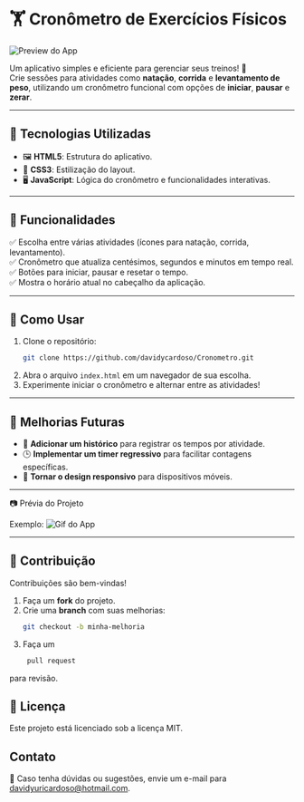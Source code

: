 # 🏋️ **Cronômetro de Exercícios Físicos**  

![Preview do App](https://via.placeholder.com/800x400.png?text=Adicione+uma+imagem+do+app)  

Um aplicativo simples e eficiente para gerenciar seus treinos! 🎯  
Crie sessões para atividades como **natação**, **corrida** e **levantamento de peso**, utilizando um cronômetro funcional com opções de **iniciar**, **pausar** e **zerar**.

---

## 🚀 **Tecnologias Utilizadas**
- 🖼️ **HTML5**: Estrutura do aplicativo.  
- 🎨 **CSS3**: Estilização do layout. 
- 🖥️ **JavaScript**: Lógica do cronômetro e funcionalidades interativas.  

---

## 📖 **Funcionalidades**
✅ Escolha entre várias atividades (ícones para natação, corrida, levantamento).  
✅ Cronômetro que atualiza centésimos, segundos e minutos em tempo real.  
✅ Botões para iniciar, pausar e resetar o tempo.  
✅ Mostra o horário atual no cabeçalho da aplicação.  

---

## 🔧 **Como Usar**
1. Clone o repositório:  
   ```bash
   git clone https://github.com/davidycardoso/Cronometro.git
2. Abra o arquivo `index.html` em um navegador de sua escolha.  
3. Experimente iniciar o cronômetro e alternar entre as atividades!  

---

## 🌟 **Melhorias Futuras**
- 📜 **Adicionar um histórico** para registrar os tempos por atividade.  
- 🕒 **Implementar um timer regressivo** para facilitar contagens específicas.  
- 📱 **Tornar o design responsivo** para dispositivos móveis.

---
📷 Prévia do Projeto

Exemplo: ![Gif do App](https://via.placeholder.com/600x300.png?text=Adicione+um+gif+aqui)

---

## 🤝 **Contribuição**
Contribuições são bem-vindas!  

1. Faça um **fork** do projeto.  
2. Crie uma **branch** com suas melhorias:  
   ```bash
   git checkout -b minha-melhoria
   
3. Faça um
   ```bash
    pull request
para revisão.

## 📝 Licença
Este projeto está licenciado sob a licença MIT.

## Contato
📩 Caso tenha dúvidas ou sugestões, envie um e-mail para davidyuricardoso@hotmail.com.
